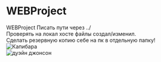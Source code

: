 # WEBProject
WEBProject 
Писать пути через ../ <br>
Проверять на локал хосте файлы создал/изменил. <br>
Сделать резервную копию себе на пк в отдельную папку! <br>
<img src="https://cdn.discordapp.com/attachments/1065994703083946145/1070552187828195398/photo_2023-01-24_23-32-56.jpg" alt="Капибара"> <br>
<img src="https://i.pinimg.com/originals/57/2d/ca/572dca40fd6d277091e48852d4ef8ead.jpg" alt="дуэйн джонсон"> 
